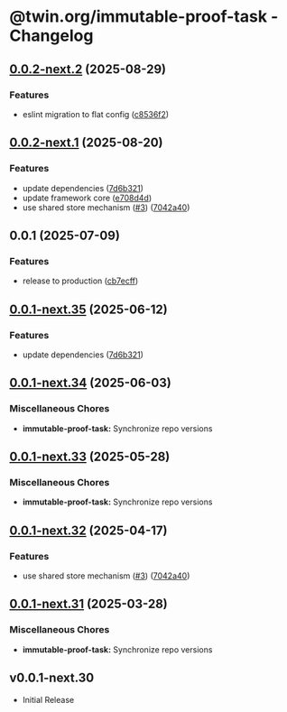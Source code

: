 # @twin.org/immutable-proof-task - Changelog

## [0.0.2-next.2](https://github.com/twinfoundation/immutable-proof/compare/immutable-proof-task-v0.0.2-next.1...immutable-proof-task-v0.0.2-next.2) (2025-08-29)


### Features

* eslint migration to flat config ([c8536f2](https://github.com/twinfoundation/immutable-proof/commit/c8536f219c7709c6c08b9266e537831f9054dda9))

## [0.0.2-next.1](https://github.com/twinfoundation/immutable-proof/compare/immutable-proof-task-v0.0.2-next.0...immutable-proof-task-v0.0.2-next.1) (2025-08-20)


### Features

* update dependencies ([7d6b321](https://github.com/twinfoundation/immutable-proof/commit/7d6b321928ca0434ee530816b1440f1687b94a6e))
* update framework core ([e708d4d](https://github.com/twinfoundation/immutable-proof/commit/e708d4dd3febcfbcd64663d5be004eab1d26c0fb))
* use shared store mechanism ([#3](https://github.com/twinfoundation/immutable-proof/issues/3)) ([7042a40](https://github.com/twinfoundation/immutable-proof/commit/7042a40f0ef8b01463f07aeb1efae4f417162fa1))

## 0.0.1 (2025-07-09)


### Features

* release to production ([cb7ecff](https://github.com/twinfoundation/immutable-proof/commit/cb7ecff3e9a1ec8b4391d7efea4a58057b8b66c6))

## [0.0.1-next.35](https://github.com/twinfoundation/immutable-proof/compare/immutable-proof-task-v0.0.1-next.34...immutable-proof-task-v0.0.1-next.35) (2025-06-12)


### Features

* update dependencies ([7d6b321](https://github.com/twinfoundation/immutable-proof/commit/7d6b321928ca0434ee530816b1440f1687b94a6e))

## [0.0.1-next.34](https://github.com/twinfoundation/immutable-proof/compare/immutable-proof-task-v0.0.1-next.33...immutable-proof-task-v0.0.1-next.34) (2025-06-03)


### Miscellaneous Chores

* **immutable-proof-task:** Synchronize repo versions

## [0.0.1-next.33](https://github.com/twinfoundation/immutable-proof/compare/immutable-proof-task-v0.0.1-next.32...immutable-proof-task-v0.0.1-next.33) (2025-05-28)


### Miscellaneous Chores

* **immutable-proof-task:** Synchronize repo versions

## [0.0.1-next.32](https://github.com/twinfoundation/immutable-proof/compare/immutable-proof-task-v0.0.1-next.31...immutable-proof-task-v0.0.1-next.32) (2025-04-17)


### Features

* use shared store mechanism ([#3](https://github.com/twinfoundation/immutable-proof/issues/3)) ([7042a40](https://github.com/twinfoundation/immutable-proof/commit/7042a40f0ef8b01463f07aeb1efae4f417162fa1))

## [0.0.1-next.31](https://github.com/twinfoundation/immutable-proof/compare/immutable-proof-task-v0.0.1-next.30...immutable-proof-task-v0.0.1-next.31) (2025-03-28)


### Miscellaneous Chores

* **immutable-proof-task:** Synchronize repo versions

## v0.0.1-next.30

- Initial Release

